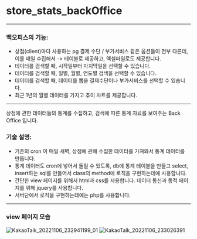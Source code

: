 # store_stats_backOffice
---------------------------------
### 백오피스의 기능:
- 상점(client)마다 사용하는 pg 결제 수단 / 부가서비스 같은 옵션들이 전부 다른데, 이를 매일 수집해서 -> 테이블로 제공하고, 엑셀파일로도 제공합니다.
- 데이터를 검색할 때, 시작일부터 마지막일을 선택할 수 있습니다.
- 데이터를 검색할 때, 일별, 월별, 연도별 검색을 선택할 수 있습니다.
- 데이터를 검색할 때, 데이터를 뽑을 결제수단이나 부가서비스를 선택할 수 있습니다.
- 최근 1년의 월별 데이터를 가지고 추이 차트를 제공합니다.
---------------------------------
상점에 관한 데이터들의 통계를 수집하고, 검색에 따른 통계 자료를 보여주는 Back Office 입니다.
### 기술 설명:
- 기존의 cron 이 매일 새벽, 상점에 관해 수집한 데이터를 가져와서 통계 데이터를 만듭니다.
- 통계 데이터도 cron에 넣어서 돌릴 수 있도록, db에 통계 테이블을 만들고 select, insert하는 sql를 만들어서 class의 method에 로직을 구현하는데에 사용합니다.
- 간단한 view 페이지를 위해서 html과 css를 사용합니다. 데이터 통신과 동적 페이지를 위해 jquery를 사용합니다. 
- 서버단에서 로직을 구현하는데에는 php를 사용합니다.
---------------------------------
### view 페이지 모습
![KakaoTalk_20221106_232941199_01](https://user-images.githubusercontent.com/81701212/200177530-464c10a3-52ae-4c8c-ade6-da11408e3b62.jpg)
![KakaoTalk_20221106_233026391](https://user-images.githubusercontent.com/81701212/200177532-bc178741-6d01-40a4-be1c-1cacac7e6711.jpg)
